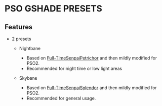 # PSO GSHADE PRESETS

## Features 

- 2 presets 
  - Nightbane
     - Based on [Full-TimeSenpaiPetrichor](https://twitter.com/faustsenpai) and then mildly modified for PSO2.
	 - Recommended for night time or low light areas
	 
  - Skybane
    - Based on [Full-TimeSenpaiSplendor](https://twitter.com/faustsenpai) and then mildly modified for PSO2.
	- Recommended for general usage.
